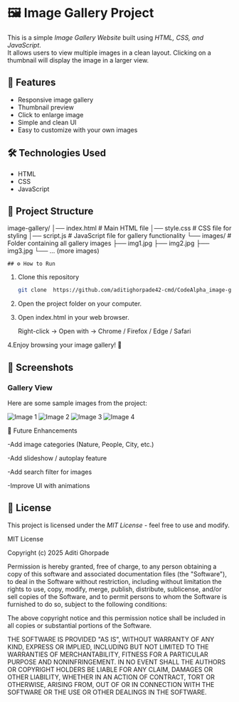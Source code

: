 # 🖼️ Image Gallery Project

This is a simple *Image Gallery Website* built using *HTML, CSS, and JavaScript*.  
It allows users to view multiple images in a clean layout. Clicking on a thumbnail will display the image in a larger view.

## 🚀 Features
- Responsive image gallery
- Thumbnail preview
- Click to enlarge image
- Simple and clean UI
- Easy to customize with your own images

## 🛠️ Technologies Used
- HTML  
- CSS  
- JavaScript  

## 📂 Project Structure
image-gallery/
│── index.html        # Main HTML file
│── style.css         # CSS file for styling
│── script.js         # JavaScript file for gallery functionality
└── images/           # Folder containing all gallery images
    ├── img1.jpg
    ├── img2.jpg
    ├── img3.jpg
    └── ... (more images)

    ## ⚙️ How to Run
1. Clone this repository  
   ```bash
   git clone  https://github.com/aditighorpade42-cmd/CodeAlpha_image-gallery

2. Open the project folder on your computer.
3. Open index.html in your web browser.
   
   Right-click → Open with → Chrome / Firefox / Edge / Safari

4.Enjoy browsing your image gallery! 🎉


## 📸 Screenshots

### Gallery View
Here are some sample images from the project:

![Image 1](images/img1.jpg)
![Image 2](images/img2.jpg)
![Image 3](images/img3.jpg)
![Image 4](images/img4.jpg)


📌 Future Enhancements

-Add image categories (Nature, People, City, etc.)

-Add slideshow / autoplay feature

-Add search filter for images

-Improve UI with animations


## 📜 License
This project is licensed under the *MIT License* - feel free to use and modify.

MIT License

Copyright (c) 2025 Aditi Ghorpade

Permission is hereby granted, free of charge, to any person obtaining a copy
of this software and associated documentation files (the "Software"), to deal
in the Software without restriction, including without limitation the rights
to use, copy, modify, merge, publish, distribute, sublicense, and/or sell
copies of the Software, and to permit persons to whom the Software is
furnished to do so, subject to the following conditions:

The above copyright notice and this permission notice shall be included in all
copies or substantial portions of the Software.

THE SOFTWARE IS PROVIDED "AS IS", WITHOUT WARRANTY OF ANY KIND, EXPRESS OR
IMPLIED, INCLUDING BUT NOT LIMITED TO THE WARRANTIES OF MERCHANTABILITY,
FITNESS FOR A PARTICULAR PURPOSE AND NONINFRINGEMENT. IN NO EVENT SHALL THE
AUTHORS OR COPYRIGHT HOLDERS BE LIABLE FOR ANY CLAIM, DAMAGES OR OTHER
LIABILITY, WHETHER IN AN ACTION OF CONTRACT, TORT OR OTHERWISE, ARISING FROM,
OUT OF OR IN CONNECTION WITH THE SOFTWARE OR THE USE OR OTHER DEALINGS IN THE
SOFTWARE.
